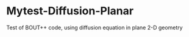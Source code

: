 Mytest-Diffusion-Planar
=======================

Test of BOUT++ code, using diffusion equation in plane 2-D geometry